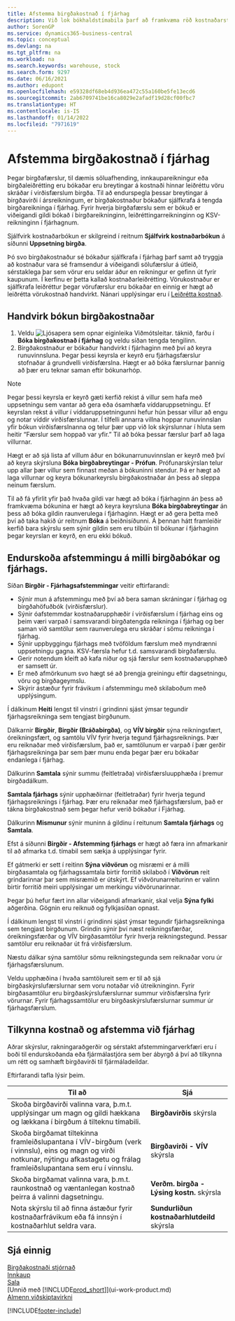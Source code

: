 ```yaml
---
title: Afstemma birgðakostnað í fjárhag
description: Við lok bókhaldstímabila þarf að framkvæma röð kostnaðarstjórnunar- og endurskoðunarverkhluta til að tilkynna rétt og jafnað birgðavirði.
author: SorenGP
ms.service: dynamics365-business-central
ms.topic: conceptual
ms.devlang: na
ms.tgt_pltfrm: na
ms.workload: na
ms.search.keywords: warehouse, stock
ms.search.form: 9297
ms.date: 06/16/2021
ms.author: edupont
ms.openlocfilehash: e59328df68eb4d936ea472c55a160be5fe13ecd6
ms.sourcegitcommit: 2ab6709741be16ca8029e2afadf19d28cf00fbc7
ms.translationtype: HT
ms.contentlocale: is-IS
ms.lasthandoff: 01/14/2022
ms.locfileid: "7971619"
---
```

# <a name="reconcile-inventory-costs-with-the-general-ledger"></a>Afstemma birgðakostnað í fjárhag

Þegar birgðafærslur, til dæmis söluafhending, innkaupareikningur eða birgðaleiðrétting eru bókaðar eru breytingar á kostnaði hinnar leiðréttu vöru skráðar í virðisfærslum birgða. Til að endurspegla þessar breytingar á birgðavirði í ársreikningum, er birgðakostnaður bókaður sjálfkrafa á tengda birgðareikninga í fjárhag. Fyrir hverja birgðafærslu sem er bókuð er viðeigandi gildi bókað í birgðareikninginn, leiðréttingarreikninginn og KSV-reikninginn í fjárhagnum.

Sjálfvirk kostnaðarbókun er skilgreind í reitnum **Sjálfvirk kostnaðarbókun** á síðunni **Uppsetning birgða**.

Þó svo birgðakostnaður sé bókaður sjálfkrafa í fjárhag þarf samt að tryggja að kostnaður vara sé framsendur á viðeigandi sölufærslur á útleið, sérstaklega þar sem vörur eru seldar áður en reikningur er gefinn út fyrir kaupunum. Í kerfinu er þetta kallað kostnaðarleiðrétting. Vörukostnaður er sjálfkrafa leiðréttur þegar vörufærslur eru bókaðar en einnig er hægt að leiðrétta vörukostnað handvirkt. Nánari upplýsingar eru í [Leiðrétta kostnað](inventory-how-adjust-item-costs.md).

## <a name="to-post-inventory-costs-manually"></a>Handvirk bókun birgðakostnaðar

1. Veldu ![Ljósapera sem opnar eiginleika Viðmótsleitar.](media/ui-search/search_small.png "Segðu mér hvað þú vilt gera") táknið, farðu í **Bóka birgðakostnað í fjárhag** og veldu síðan tengda tengilinn.
2. Birgðakostnaður er bókaður handvirkt í fjárhaginn með því að keyra runuvinnsluna. Þegar þessi keyrsla er keyrð eru fjárhagsfærslur stofnaðar á grundvelli virðisfærslna. Hægt er að bóka færslurnar þannig að þær eru teknar saman eftir bókunarhóp.

> [!NOTE]  
> Þegar þessi keyrsla er keyrð gæti kerfið rekist á villur sem hafa með uppsetningu sem vantar að gera eða ósamhæfa víddaruppsetningu. Ef keyrslan rekst á villur í víddaruppsetningunni hefur hún þessar villur að engu og notar víddir virðisfærslunnar. Í tilfelli annarra villna hoppar runuvinnslan yfir bókun virðisfærslnanna og telur þær upp við lok skýrslunnar í hluta sem heitir “Færslur sem hoppað var yfir.” Til að bóka þessar færslur þarf að laga villurnar.

Hægt er að sjá lista af villum áður en bókunarrunuvinnslan er keyrð með því að keyra skýrsluna **Bóka birgðabreytingar - Prófun**. Prófunarskýrslan telur upp allar þær villur sem finnast meðan á bókuninni stendur. Þá er hægt að laga villurnar og keyra bókunarkeyrslu birgðakostnaðar án þess að sleppa neinum færslum.

Til að fá yfirlit yfir það hvaða gildi var hægt að bóka í fjárhaginn án þess að framkvæma bókunina er hægt að keyra keyrsluna **Bóka birgðabreytingar** án þess að bóka gildin raunverulega í fjárhaginn. Hægt er að gera þetta með því að taka hakið úr reitnum **Bóka** á beiðnisíðunni. Á þennan hátt framleiðir kerfið bara skýrslu sem sýnir gildin sem eru tilbúin til bókunar í fjárhaginn þegar keyrslan er keyrð, en eru ekki bókuð.

## <a name="to-audit-the-reconciliation-between-the-inventory-ledger-and-the-general-ledger"></a>Endurskoða afstemmingu á milli birgðabókar og fjárhags.
Síðan **Birgðir - Fjárhagsafstemmingar** veitir eftirfarandi:

- Sýnir mun á afstemmingu með því að bera saman skráningar í fjárhag og birgðahöfuðbók (virðisfærslur).
- Sýnir óafstemmdar kostnaðarupphæðir í virðisfærslum í fjárhag eins og þeim væri varpað í samsvarandi birgðatengda reikninga í fjárhag og ber saman við samtölur sem raunverulega eru skráðar í sömu reikninga í fjárhag.
- Sýnir uppbyggingu fjárhags með tvöföldum færslum með myndrænni uppsetningu gagna. KSV-færsla hefur t.d. samsvarandi birgðafærslu.
- Gerir notendum kleift að kafa niður og sjá færslur sem kostnaðarupphæð er samsett úr.
- Er með afmörkunum svo hægt sé að þrengja greiningu eftir dagsetningu, vöru og birgðageymslu.
- Skýrir ástæður fyrir frávikum í afstemmingu með skilaboðum með upplýsingum.


Í dálkinum **Heiti** lengst til vinstri í grindinni sjást ýmsar tegundir fjárhagsreikninga sem tengjast birgðunum.

Dálkarnir **Birgðir**, **Birgðir (Bráðabirgða)**, og **VÍV birgðir** sýna reikningsfært, óreikningsfært, og samtölu VÍV fyrir hverja tegund fjárhagsreiknings. Þær eru reiknaðar með virðisfærslum, það er, samtölunum er varpað í þær gerðir fjárhagsreikninga þar sem þær munu enda þegar þær eru bókaðar endanlega í fjárhag.

Dálkurinn **Samtala** sýnir summu (feitletraða) virðisfærsluupphæða í þremur birgðadálkum.

**Samtala fjárhags** sýnir upphæðirnar (feitletraðar) fyrir hverja tegund fjárhagsreiknings í fjárhag. Þær eru reiknaðar með fjárhagsfærslum, það er tákna birgðakostnað sem þegar hefur verið bókaður í Fjárhag.

Dálkurinn **Mismunur** sýnir muninn á gildinu í reitunum **Samtala fjárhags** og **Samtala**.

Efst á síðunni **Birgðir - Afstemming fjárhags** er hægt að færa inn afmarkanir til að afmarka t.d. tímabil sem sækja á upplýsingar fyrir.

Ef gátmerki er sett í reitinn **Sýna viðvörun** og misræmi er á milli birgðasamtala og fjárhagssamtala birtir forritið skilaboð í **Viðvörun** reit grindarinnar þar sem misræmið er útskýrt. Ef viðvörunarreiturinn er valinn birtir forritið meiri upplýsingar um merkingu viðvörunarinnar.

Þegar þú hefur fært inn allar viðeigandi afmarkanir, skal velja **Sýna fylki** aðgerðina. Gögnin eru reiknuð og fylkjasíðan opnast.

Í dálkinum lengst til vinstri í grindinni sjást ýmsar tegundir fjárhagsreikninga sem tengjast birgðunum. Grindin sýnir því næst reikningsfærðar, óreikningsfærðar og VÍV birgðasamtölur fyrir hverja reikningstegund. Þessar samtölur eru reiknaðar út frá virðisfærslum.

Næstu dálkar sýna samtölur sömu reikningstegunda sem reiknaðar voru úr fjárhagsfærslunum.

Veldu upphæðina í hvaða samtölureit sem er til að sjá birgðaskýrslufærslurnar sem voru notaðar við útreikninginn. Fyrir birgðasamtölur eru birgðaskýrslufærslurnar summur virðisfærslna fyrir vörurnar. Fyrir fjárhagssamtölur eru birgðaskýrslufærslurnar summur úr fjárhagsfærslum.

## <a name="reporting-costs-and-reconciling-with-the-general-ledger"></a>Tilkynna kostnað og afstemma við fjárhag
Aðrar skýrslur, rakningaraðgerðir og sérstakt afstemmingarverkfæri eru í boði til endurskoðanda eða fjármálastjóra sem ber ábyrgð á því að tilkynna um rétt og samhæft birgðavirði til fjármáladeildar.

Eftirfarandi tafla lýsir þeim.    

|**Til að**|**Sjá**|  
|------------|-------------|  
|Skoða birgðavirði valinna vara, þ.m.t. upplýsingar um magn og gildi hækkana og lækkana í birgðum á tilteknu tímabili.|**Birgðavirðis** skýrsla|  
|Skoða birgðamat tiltekinna framleiðslupantana í VÍV-birgðum (verk í vinnslu), eins og magn og virði notkunar, nýtingu afkastagetu og frálag framleiðslupantana sem eru í vinnslu.|**Birgðavirði - VÍV** skýrsla|  
|Skoða birgðamat valinna vara, þ.m.t. raunkostnað og væntanlegan kostnað þeirra á valinni dagsetningu.|**Verðm. birgða - Lýsing kostn.** skýrsla|  
|Nota skýrslu til að finna ástæður fyrir kostnaðarfrávikum eða fá innsýn í kostnaðarhlut seldra vara.|**Sundurliðun kostnaðarhlutdeild** skýrsla|  

## <a name="see-also"></a>Sjá einnig  
[Birgðakostnaði stjórnað](finance-manage-inventory-costs.md)  
[Innkaup](purchasing-manage-purchasing.md)  
[Sala](sales-manage-sales.md)    
[Unnið með [!INCLUDE[prod_short](includes/prod_short.md)]](ui-work-product.md)  
[Almenn viðskiptavirkni](ui-across-business-areas.md)


[!INCLUDE[footer-include](includes/footer-banner.md)]